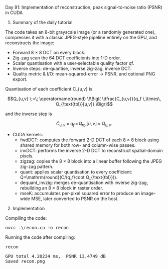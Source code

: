 Day 91: Implementation of reconstruction, peak signal-to-noise ratio (PSNR) in CUDA

1) Summary of the daily tutorial

The code takes an 8-bit grayscale image (or a randomly generated one), compresses it with a classic JPEG-style pipeline entirely on the GPU, and reconstructs the image:
- Forward 8 × 8 DCT on every block.
- Zig-zag scan the 64 DCT coefficients into 1-D order.
- Scalar quantisation with a user‐selectable quality factor qf.
- Inverse steps: de-quantise, inverse zig-zag, inverse DCT.
- Quality metric & I/O: mean-squared-error → PSNR, and optional PNG export.

Quantisation of each coefficient C_{u,v} is

```math
Q_{u,v} \;=\; \operatorname{round}
\!\Bigl( \dfrac{C_{u,v}}{q_f \,\times\, Q_{\text{tbl}}[u,v]} \Bigr)
```

and the inverse step is

```math
\tilde{C}_{u,v} \;=\;
q_f \,\times\, Q_{\text{tbl}}[u,v] \times Q_{u,v}.
```

- CUDA kernels:
    - fwdDCT: computes the forward 2-D DCT of each 8 × 8 block using shared memory for both row- and column-wise passes.
    - invDCT: performs the inverse 2-D DCT to reconstruct spatial-domain pixels.
    - zigzag: copies the 8 × 8 block into a linear buffer following the JPEG zig-zag pattern.
    - quant: applies scalar quantisation to every coefficient: Q=\mathrm{round}(C/(q_f\cdot Q_{\text{tbl}})).
    - dequant_invzig: merges de-quantisation with inverse zig-zag, rebuilding an 8 × 8 block in raster order.
    - mseK: accumulates per-pixel squared error to produce an image-wide MSE, later converted to PSNR on the host.

2) Implementation

Compiling the code:

<pre>nvcc .\recon.cu -o recon</pre>

Running the code after compiling:

<pre>recon</pre>

<pre>GPU total 4.20234 ms,  PSNR 13.4749 dB
Saved recon.png</pre>